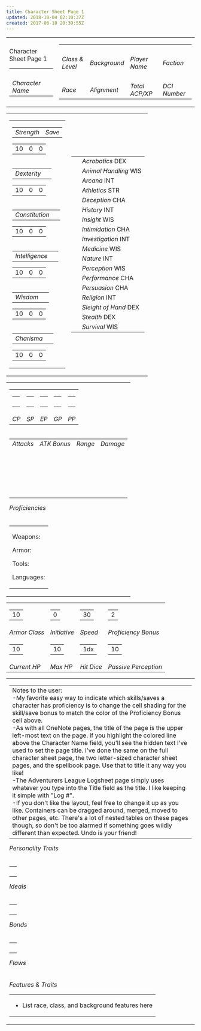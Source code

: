 ```yaml
---
title: Character Sheet Page 1
updated: 2018-10-04 02:10:37Z
created: 2017-06-18 20:39:55Z
---
```


<table><tbody><tr class="odd"><td><p>Character Sheet Page 1</p><table><tbody><tr class="odd"><td> </td></tr><tr class="even"><td><em>Character Name</em></td></tr></tbody></table></td><td><table><tbody><tr class="odd"><td> </td><td> </td><td> </td><td> </td></tr><tr class="even"><td><em>Class &amp; Level</em></td><td><em>Background</em></td><td><em>Player Name</em></td><td><em>Faction</em></td></tr><tr class="odd"><td> </td><td> </td><td> </td><td> </td></tr><tr class="even"><td><em>Race</em></td><td><em>Alignment</em></td><td><em>Total ACP/XP</em></td><td><em>DCI Number</em></td></tr></tbody></table></td></tr></tbody></table>

<table><tbody><tr class="odd"><td><table><tbody><tr class="odd"><td><table><tbody><tr class="odd"><td><em>Strength</em></td><td><em>Save</em></td></tr></tbody></table><table><tbody><tr class="odd"><td>10</td><td>0</td><td>0</td></tr></tbody></table></td></tr><tr class="even"><td><table><tbody><tr class="odd"><td><em>Dexterity</em></td><td> </td></tr></tbody></table><table><tbody><tr class="odd"><td>10</td><td>0</td><td>0</td></tr></tbody></table></td></tr><tr class="odd"><td><table><tbody><tr class="odd"><td><em>Constitution</em></td><td> </td></tr></tbody></table><table><tbody><tr class="odd"><td>10</td><td>0</td><td>0</td></tr></tbody></table></td></tr><tr class="even"><td><table><tbody><tr class="odd"><td><em>Intelligence</em></td><td> </td></tr></tbody></table><table><tbody><tr class="odd"><td>10</td><td>0</td><td>0</td></tr></tbody></table></td></tr><tr class="odd"><td><table><tbody><tr class="odd"><td><em>Wisdom</em></td><td> </td></tr></tbody></table><table><tbody><tr class="odd"><td>10</td><td>0</td><td>0</td></tr></tbody></table></td></tr><tr class="even"><td><table><tbody><tr class="odd"><td><em>Charisma</em></td><td> </td></tr></tbody></table><table><tbody><tr class="odd"><td>10</td><td>0</td><td>0</td></tr></tbody></table></td></tr></tbody></table></td><td><table><tbody><tr class="odd"><td> </td><td><em>Acrobatics</em> DEX</td></tr><tr class="even"><td> </td><td><em>Animal Handling</em> WIS</td></tr><tr class="odd"><td> </td><td><em>Arcana</em> INT</td></tr><tr class="even"><td> </td><td><em>Athletics</em> STR</td></tr><tr class="odd"><td> </td><td><em>Deception</em> CHA</td></tr><tr class="even"><td> </td><td><em>History</em> INT</td></tr><tr class="odd"><td> </td><td><em>Insight</em> WIS</td></tr><tr class="even"><td> </td><td><em>Intimidation</em> CHA</td></tr><tr class="odd"><td> </td><td><em>Investigation</em> INT</td></tr><tr class="even"><td> </td><td><em>Medicine</em> WIS</td></tr><tr class="odd"><td> </td><td><em>Nature</em> INT</td></tr><tr class="even"><td> </td><td><em>Perception</em> WIS</td></tr><tr class="odd"><td> </td><td><em>Performance</em> CHA</td></tr><tr class="even"><td> </td><td><em>Persuasion</em> CHA</td></tr><tr class="odd"><td> </td><td><em>Religion</em> INT</td></tr><tr class="even"><td> </td><td><em>Sleight of Hand</em> DEX</td></tr><tr class="odd"><td> </td><td><em>Stealth</em> DEX</td></tr><tr class="even"><td> </td><td><em>Survival</em> WIS</td></tr></tbody></table></td></tr></tbody></table>

<table><tbody><tr class="odd"><td><table><tbody><tr class="odd"><td><table><tbody><tr class="odd"><td> </td></tr></tbody></table></td><td><table><tbody><tr class="odd"><td> </td></tr></tbody></table></td><td><table><tbody><tr class="odd"><td> </td></tr></tbody></table></td><td><table><tbody><tr class="odd"><td> </td></tr></tbody></table></td><td><table><tbody><tr class="odd"><td> </td></tr></tbody></table></td></tr><tr class="even"><td><em>CP</em></td><td><em>SP</em></td><td><em>EP</em></td><td><em>GP</em></td><td><em>PP</em></td></tr></tbody></table></td></tr><tr class="even"><td><table><tbody><tr class="odd"><td><em>Attacks</em></td><td><em>ATK Bonus</em></td><td><em>Range</em></td><td><em>Damage</em></td></tr><tr class="even"><td> </td><td> </td><td> </td><td> </td></tr><tr class="odd"><td> </td><td> </td><td> </td><td> </td></tr><tr class="even"><td> </td><td> </td><td> </td><td> </td></tr><tr class="odd"><td> </td><td> </td><td> </td><td> </td></tr><tr class="even"><td> </td><td> </td><td> </td><td> </td></tr></tbody></table><p><em>Proficiencies</em></p></td></tr><tr class="odd"><td><table><tbody><tr class="odd"><td><p>Weapons:</p><p>Armor:</p><p>Tools:</p><p>Languages:</p></td></tr></tbody></table></td></tr></tbody></table>

<table><tbody><tr class="odd"><td><table><tbody><tr class="odd"><td>10</td></tr></tbody></table></td><td><table><tbody><tr class="odd"><td>0</td></tr></tbody></table></td><td><table><tbody><tr class="odd"><td>30</td></tr></tbody></table></td><td><table><tbody><tr class="odd"><td>2</td></tr></tbody></table></td></tr><tr class="even"><td><em>Armor Class</em></td><td><em>Initiative</em></td><td><em>Speed</em></td><td><em>Proficiency Bonus</em></td></tr><tr class="odd"><td><table><tbody><tr class="odd"><td>10</td></tr></tbody></table></td><td><table><tbody><tr class="odd"><td>10</td></tr></tbody></table></td><td><table><tbody><tr class="odd"><td>1dx</td></tr></tbody></table></td><td><table><tbody><tr class="odd"><td>10</td></tr></tbody></table></td></tr><tr class="even"><td><em>Current HP</em></td><td><em>Max HP</em></td><td><em>Hit Dice</em></td><td><em>Passive Perception</em></td></tr></tbody></table>

<table><tbody><tr class="odd"><td><table><tbody><tr class="odd"><td>Notes to the user:<br />
-My favorite easy way to indicate which skills/saves a character has proficiency is to change the cell shading for the skill/save bonus to match the color of the Proficiency Bonus cell above.<br />
-As with all OneNote pages, the title of the page is the upper left-most text on the page. If you highlight the colored line above the Character Name field, you'll see the hidden text I've used to set the page title. I've done the same on the full character sheet page, the two letter-sized character sheet pages, and the spellbook page. Use that to title it any way you like!<br />
-The Adventurers League Logsheet page simply uses whatever you type into the Title field as the title. I like keeping it simple with "Log #".<br />
-If you don't like the layout, feel free to change it up as you like. Containers can be dragged around, merged, moved to other pages, etc. There's a lot of nested tables on these pages though, so don't be too alarmed if something goes wildly different than expected. Undo is your friend!</td></tr></tbody></table><p><em>Personality Traits</em></p></td></tr><tr class="even"><td><table><tbody><tr class="odd"><td> </td></tr></tbody></table><p><em>Ideals</em></p></td></tr><tr class="odd"><td><table><tbody><tr class="odd"><td> </td></tr></tbody></table><p><em>Bonds</em></p></td></tr><tr class="even"><td><table><tbody><tr class="odd"><td> </td></tr></tbody></table><p><em>Flaws</em></p></td></tr><tr class="odd"><td><p><em>Features &amp; Traits</em></p><table><tbody><tr class="odd"><td><ul><li><p>List race, class, and background features here</p></li></ul></td></tr></tbody></table></td></tr></tbody></table>
